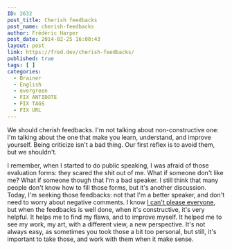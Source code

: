 ```yaml
---
ID: 2632
post_title: Cherish feedbacks
post_name: cherish-feedbacks
author: Frédéric Harper
post_date: 2014-02-25 16:00:43
layout: post
link: https://fred.dev/cherish-feedbacks/
published: true
tags: [ ]
categories:
  - Brainer
  - English
  - evergreen
  - FIX ANTIDOTE
  - FIX TAGS
  - FIX URL
---
```

We should cherish feedbacks. I'm not talking about non-constructive one: I'm talking about the one that make you learn, understand, and improve yourself. Being criticize isn't a bad thing. Our first reflex is to avoid them, but we shouldn't.

I remember, when I started to do public speaking, I was afraid of those evaluation forms: they scared the shit out of me. What if someone don't like me? What if someone though that I'm a bad speaker. I still think that many people don't know how to fill those forms, but it's another discussion. Today, I'm seeking those feedbacks: not that I'm a better speaker, and don't need to worry about negative comments. I know <a title="You can’t please everyone, get over it" href="http://fred.dev/you-cant-please-everyone-get-over-it/">I can't please everyone</a>, but when the feedbacks is well done, when it's constructive, it's very helpful. It helps me to find my flaws, and to improve myself. It helped me to see my work, my art, with a different view, a new perspective. It's not always easy, as sometimes you took those a bit too personal, but still, it's important to take those, and work with them when it make sense.